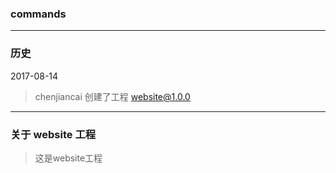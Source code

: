 ### commands

-------------------
### 历史
2017-08-14
> chenjiancai 创建了工程 website@1.0.0

-------------------
### 关于 website 工程
> 这是website工程
